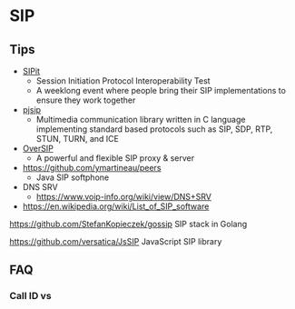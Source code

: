 # SIP

## Tips
* [SIPit](https://www.sipit.net)
  * Session Initiation Protocol Interoperability Test
  * A weeklong event where people bring their SIP implementations to ensure they work together
* [pjsip](http://www.pjsip.org/)
  * Multimedia communication library written in C language implementing standard based protocols such as SIP, SDP, RTP, STUN, TURN, and ICE
* [OverSIP](http://oversip.net/)
  * A powerful and flexible SIP proxy & server
* https://github.com/ymartineau/peers
  * Java SIP softphone
* DNS SRV
  * https://www.voip-info.org/wiki/view/DNS+SRV
* https://en.wikipedia.org/wiki/List_of_SIP_software

https://github.com/StefanKopieczek/gossip
SIP stack in Golang

https://github.com/versatica/JsSIP
JavaScript SIP library

## FAQ
### Call ID vs
